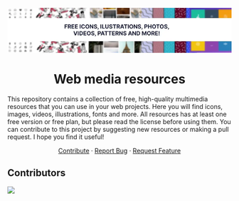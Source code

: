 <div id="top"></div>

<!-- PROJECT LOGO -->

<div align="center">

![header](./readme/header.webp)

# Web media resources

</div>

This repository contains a collection of free, high-quality multimedia resources that you can use in your web projects. Here you will find icons, images, videos, illustrations, fonts and more. All resources has at least one free version or free plan, but please read the license before using them. You can contribute to this project by suggesting new resources or making a pull request. I hope you find it useful!

<div align="center">

  <a href="https://github.com/cosmoart/free-multimedia-resources/blob/main/CONTRIBUTING.md">Contribute</a>
  ·
  <a href="https://github.com/cosmoart/free-multimedia-resources/issues">Report Bug</a>
  ·
  <a href="https://github.com/cosmoart/free-multimedia-resources/discussions">Request Feature</a>

</div>


## Contributors

<a href="https://github.com/cosmoart/free-resources/graphs/contributors">
  <img src="https://contrib.rocks/image?repo=cosmoart/free-resources" />
</a>
